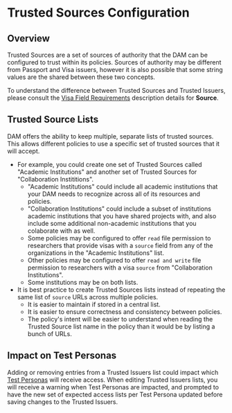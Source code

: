 # Trusted Sources Configuration

## Overview

Trusted Sources are a set of sources of authority that the DAM can be configured
to trust within its policies. Sources of authority may be different from
Passport and Visa issuers, however it is also possible that some string values
are the shared between these two concepts.

To understand the difference between Trusted Sources and Trusted Issuers, please
consult the [Visa Field Requirements](policies.md#visa-field-requirements)
description details for **Source**.

## Trusted Source Lists

DAM offers the ability to keep multiple, separate lists of trusted sources. This
allows different policies to use a specific set of trusted sources that it will
accept.
*  For example, you could create one set of Trusted Sources called "Academic
   Institutions" and another set of Trusted Sources for "Collaboration
   Instititions".
   *  "Academic Institutions" could include all academic institutions that your
      DAM needs to recognize across all of its resources and policies.
   *  "Collaboration Institutions" could include a subset of institutions
      academic institutions that you have shared projects with, and also include
      some additional non-academic institutions that you colaborate with as
      well.
   *  Some policies may be configured to offer `read` file permission to
      researchers that provide visas with a `source` field from any of the
      organizations in the "Academic Institutions" list.
   *  Other policies may be configured to offer `read and write` file permission
      to researchers with a visa `source` from "Collaboration Institutions".
   *  Some institutions may be on both lists.
*  It is best practice to create Trusted Sources lists instead of repeating
   the same list of `source` URLs across multiple policies.
   *  It is easier to maintain if stored in a central list.
   *  It is easier to ensure correctness and consistency between policies.
   *  The policy's intent will be easier to understand when reading the Trusted
      Source list name in the policy than it would be by listing a bunch of
      URLs.

## Impact on Test Personas

Adding or removing entries from a Trusted Issuers list could impact which
[Test Personas](personas.md) will receive access. When editing Trusted Issuers
lists, you will receive a warning when Test Personas are impacted, and prompted
to have the new set of expected access lists per Test Persona updated before
saving changes to the Trusted Issuers.
